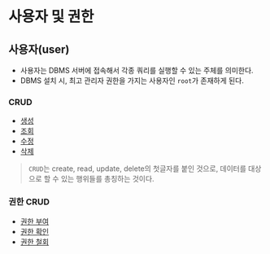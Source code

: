# 사용자 및 권한

## 사용자(user)

- 사용자는 DBMS 서버에 접속해서 각종 쿼리를 실행할 수 있는 주체를 의미한다.
- DBMS 설치 시, 최고 관리자 권한을 가지는 사용자인 `root`가 존재하게 된다.

### CRUD

- [생성](./user_and_privilege/create.md)
- [조회](./user_and_privilege/select.md)
- [수정](./user_and_privilege/alter.md)
- [삭제](./user_and_privilege/drop.md)

> `CRUD`는 create, read, update, delete의 첫글자를 붙인 것으로, 데이터를 대상으로 할 수 있는 행위들를 총칭하는 것이다.

### 권한 CRUD

- [권한 부여](./user_and_privilege/grant.md)
- [권한 확인](./user_and_privilege/show.md)
- [권한 철회](./user_and_privilege/revoke.md)
